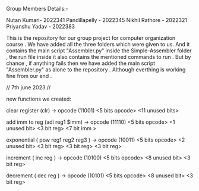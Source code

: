 Group Members Details:-

Nutan Kumari- 2022341
Pandillapelly - 2022345
Nikhil Rathore - 2022321
Priyanshu Yadav - 2022383

This is the repository for our group project for computer organization course .
We have added all the three folders which were given to us. And it contains the main script "Assembler.py" inside the Simple-Assembler folder , the run file inside it also contains the mentioned commands to run . But by chance , if anything fails then we have added the main script "Assembler.py" as alone to the repository . Although everthing is working fine from our end .

// 7th june 2023 //

new functions we created:

clear register (clr) -> opcode (11001) <5 bits opcode> <11 unused bits>

add imm to reg (adi reg1 $imm) -> opcode (11110) <5 bits opcode> <1 unused bit> <3 bit reg> <7 bit imm >

exponential ( pow reg1 reg2 reg3 ) -> opcode (10011) <5 bits opcode> <2 unused bit> <3 bit reg> <3 bit reg> <3 bit reg>

increment ( inc reg ) -> opcode (10100) <5 bits opcode> <8 unused bit> <3 bit reg>

decrement ( dec reg ) -> opcode (10101) <5 bits opcode> <8 unused bit> <3 bit reg>
